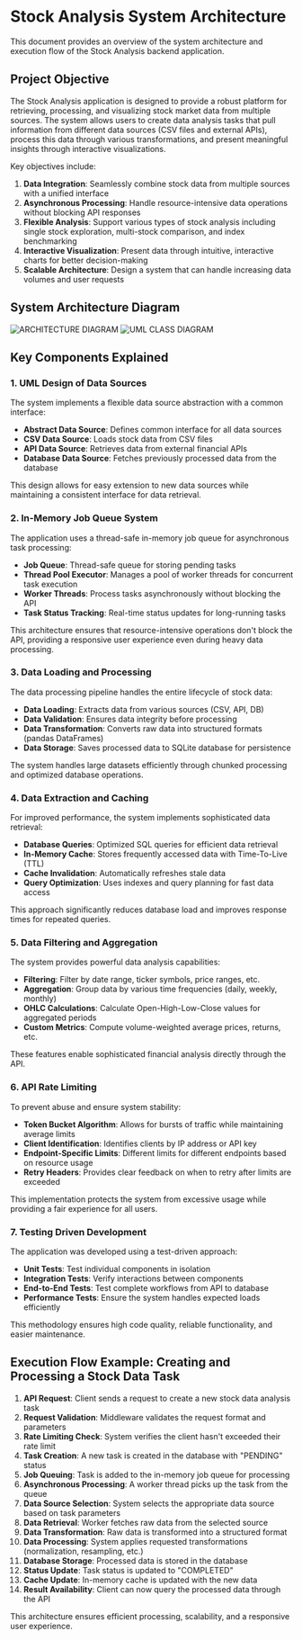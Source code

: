 # Stock Analysis System Architecture

This document provides an overview of the system architecture and execution flow of the Stock Analysis backend application.

## Project Objective

The Stock Analysis application is designed to provide a robust platform for retrieving, processing, and visualizing stock market data from multiple sources. The system allows users to create data analysis tasks that pull information from different data sources (CSV files and external APIs), process this data through various transformations, and present meaningful insights through interactive visualizations.

Key objectives include:

1. **Data Integration**: Seamlessly combine stock data from multiple sources with a unified interface
2. **Asynchronous Processing**: Handle resource-intensive data operations without blocking API responses
3. **Flexible Analysis**: Support various types of stock analysis including single stock exploration, multi-stock comparison, and index benchmarking
4. **Interactive Visualization**: Present data through intuitive, interactive charts for better decision-making
5. **Scalable Architecture**: Design a system that can handle increasing data volumes and user requests

## System Architecture Diagram

![ARCHITECTURE DIAGRAM](ARCHITECTURE.png)
![UML CLASS DIAGRAM](UML_CLASS_DIAGRAM.png)

## Key Components Explained

### 1. UML Design of Data Sources

The system implements a flexible data source abstraction with a common interface:

- **Abstract Data Source**: Defines common interface for all data sources
- **CSV Data Source**: Loads stock data from CSV files
- **API Data Source**: Retrieves data from external financial APIs
- **Database Data Source**: Fetches previously processed data from the database

This design allows for easy extension to new data sources while maintaining a consistent interface for data retrieval.

### 2. In-Memory Job Queue System

The application uses a thread-safe in-memory job queue for asynchronous task processing:

- **Job Queue**: Thread-safe queue for storing pending tasks
- **Thread Pool Executor**: Manages a pool of worker threads for concurrent task execution
- **Worker Threads**: Process tasks asynchronously without blocking the API
- **Task Status Tracking**: Real-time status updates for long-running tasks

This architecture ensures that resource-intensive operations don't block the API, providing a responsive user experience even during heavy data processing.

### 3. Data Loading and Processing

The data processing pipeline handles the entire lifecycle of stock data:

- **Data Loading**: Extracts data from various sources (CSV, API, DB)
- **Data Validation**: Ensures data integrity before processing
- **Data Transformation**: Converts raw data into structured formats (pandas DataFrames)
- **Data Storage**: Saves processed data to SQLite database for persistence

The system handles large datasets efficiently through chunked processing and optimized database operations.

### 4. Data Extraction and Caching

For improved performance, the system implements sophisticated data retrieval:

- **Database Queries**: Optimized SQL queries for efficient data retrieval
- **In-Memory Cache**: Stores frequently accessed data with Time-To-Live (TTL)
- **Cache Invalidation**: Automatically refreshes stale data
- **Query Optimization**: Uses indexes and query planning for fast data access

This approach significantly reduces database load and improves response times for repeated queries.

### 5. Data Filtering and Aggregation

The system provides powerful data analysis capabilities:

- **Filtering**: Filter by date range, ticker symbols, price ranges, etc.
- **Aggregation**: Group data by various time frequencies (daily, weekly, monthly)
- **OHLC Calculations**: Calculate Open-High-Low-Close values for aggregated periods
- **Custom Metrics**: Compute volume-weighted average prices, returns, etc.

These features enable sophisticated financial analysis directly through the API.

### 6. API Rate Limiting

To prevent abuse and ensure system stability:

- **Token Bucket Algorithm**: Allows for bursts of traffic while maintaining average limits
- **Client Identification**: Identifies clients by IP address or API key
- **Endpoint-Specific Limits**: Different limits for different endpoints based on resource usage
- **Retry Headers**: Provides clear feedback on when to retry after limits are exceeded

This implementation protects the system from excessive usage while providing a fair experience for all users.

### 7. Testing Driven Development

The application was developed using a test-driven approach:

- **Unit Tests**: Test individual components in isolation
- **Integration Tests**: Verify interactions between components
- **End-to-End Tests**: Test complete workflows from API to database
- **Performance Tests**: Ensure the system handles expected loads efficiently

This methodology ensures high code quality, reliable functionality, and easier maintenance.

## Execution Flow Example: Creating and Processing a Stock Data Task

1. **API Request**: Client sends a request to create a new stock data analysis task
2. **Request Validation**: Middleware validates the request format and parameters
3. **Rate Limiting Check**: System verifies the client hasn't exceeded their rate limit
4. **Task Creation**: A new task is created in the database with "PENDING" status
5. **Job Queuing**: Task is added to the in-memory job queue for processing
6. **Asynchronous Processing**: A worker thread picks up the task from the queue
7. **Data Source Selection**: System selects the appropriate data source based on task parameters
8. **Data Retrieval**: Worker fetches raw data from the selected source
9. **Data Transformation**: Raw data is transformed into a structured format
10. **Data Processing**: System applies requested transformations (normalization, resampling, etc.)
11. **Database Storage**: Processed data is stored in the database
12. **Status Update**: Task status is updated to "COMPLETED"
13. **Cache Update**: In-memory cache is updated with the new data
14. **Result Availability**: Client can now query the processed data through the API

This architecture ensures efficient processing, scalability, and a responsive user experience.
